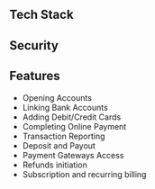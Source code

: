 ## Tech Stack

## Security

## Features

- Opening Accounts
- Linking Bank Accounts
- Adding Debit/Credit Cards
- Completing Online Payment
- Transaction Reporting
- Deposit and Payout
- Payment Gateways Access
- Refunds initiation
- Subscription and recurring billing